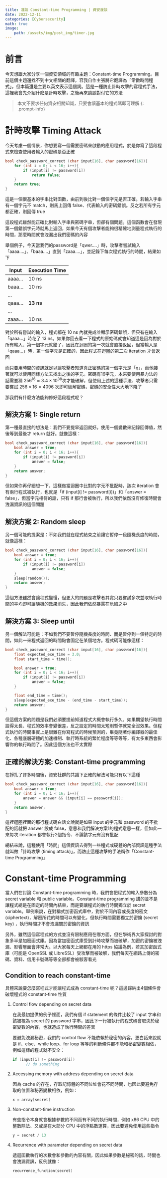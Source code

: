 ```yaml
---
title: 淺談 Constant-time Programming | 資安漫談
date: 2022-12-11
categories: [Cybersecurity]
math: true
image:
    path: /assets/img/post_img/timer.jpg
---
```


# 前言

今天想跟大家分享一個資安領域的有趣主題：Constant-time Programming。目前這個主題還找不到中文相關的翻譯，容我自作主張將它翻譯為「常數時間程式」，但本篇還是主要以英文表示這個詞。這是一種防止計時攻擊的寫程式手法，這裡我會先介紹什麼是計時攻擊，之後再來談談對付它的方法

> 本文不要求任何資安相關知識，只要會讀基本的程式碼即可理解
{: .prompt-info}

# 計時攻擊 Timing Attack

今天考慮一個情景，你想要寫一個需要密碼來啟動的應用程式，於是你寫了這段程式來檢查使用者輸入的密碼是否正確

```c
bool check_password_correct (char input[16], char password[16]){
    for (int i = 0; i < 16; i++){
        if (input[i] != password[i])
            return false;
    }
    return true;
}
```

這是一個很基本的字串比對函數，由前到後比對一個個字元是否正確。若輸入字串有一個字元不 match，則馬上回傳 false、代表輸入的密碼錯誤。反之若所有字元都正確，則回傳 true

這段程式雖然能正確比對輸入字串與密碼字串，但卻有個問題。這個函數會在發現第一個錯誤字元時就馬上返回，如果今天有個攻擊者能夠很精確地測量程式執行的時間，那麼時間就會洩漏出我們密碼的內容

舉個例子，今天當我們的password是「qwer….」時，攻擊者嘗試輸入「aaaa….」、「baaa….」直到「zaaa….」，並記錄下每次程式執行的時間，結果如下

| Input | Execution Time |
| --- | --- |
| aaaa… | 10 ns |
| baaa… | 10 ns |
| … |  |
| qaaa… | **13 ns** |
| … |  |
| zaaa… | 10 ns |

對於所有嘗試的輸入，程式都在 10 ns 內就完成並顯示密碼錯誤，但只有在輸入「qaaa…」時花了 13 ns。如果你回去看一下程式的原始碼就會知道這是因為對於所有輸入、第一個字元就錯了，因此在迴圈的第一次就會直接返回，但當輸入是「qaaa…」時，第一個字元是正確的，因此程式在迴圈的第二次 iteration 才會返回

而只要用時間的資訊就足以讓攻擊者知道真正密碼的第一個字元是「q」，而他接著就可以使用同樣方法去找出之後的字元。密碼有16字元，本來要使用暴力法的話需要猜 $256^{16} ≈ 3.4\times 10^{38}$次才能破解，但使用上述的這種手法、攻擊者只需要嘗試 $256 \times 16 = 4096$ 次即可破解密碼，密碼的安全性大大地下降了

那我們有什麼方法能夠修好這段程式呢？

## 解決方案 1: Single return

第一種最直接的想法是：我們不要提早返回就好。使用一個變數來記錄回傳值，然後等到最後才 return 就好。就像這樣：

```c
bool check_password_correct (char input[16], char password[16]){
    bool answer = true;
    for (int i = 0; i < 16; i++){
        if (input[i] != password[i])
            answer = false;
    }
    return answer;
}
```

但如果你再仔細想一下，這樣做當迴圈中比對的字元不批配時，該次 iteration 會有兩行程式被執行，也就是「if (input[i] != password[i])」和「answer = false」，但當字元相符的話，只有 if 那行會被執行，所以我們依然沒有修復時間會洩漏資訊的這個問題

## 解決方案 2: Random sleep

另一個可能的提案是：不如我們就在程式結束之前讓它暫停一段隨機長度的時間，就像這樣：

```c
bool check_password_correct (char input[16], char password[16]){
    bool answer = true;
    for (int i = 0; i < 16; i++){
        if (input[i] != password[i])
            answer = false;
    }
    sleep(random());
    return answer;
}
```

這個方法雖然會讓程式變慢，但更大的問題是攻擊者其實只要嘗試多次並取執行時間的平均即可讓隨機的效果消失，因此我們依然暴露在危險之中

## 解決方案 3: Sleep until

另一個解法可能是：不如我們不要暫停隨機長度的時間、而是暫停到一個特定的時間，如此一來程式返回的時間點會固定在某個地方。程式碼可能像這樣：

```c
bool check_password_correct (char input[16], char password[16]){
    float expected_exe_time = 3.0;
    float start_time = time();

    bool answer = true;
    for (int i = 0; i < 16; i++){
        if (input[i] != password[i])
            answer = false;
    }

    float end_time = time();
    sleep(expected_exe_time - (end_time - start_time));
    return answer;
}
```

但這個方案的問題是我們必須要提前知道程式大概會執行多久。如果期望執行時間設得太長、程式的效率會變很差，反之設定的時間太短則暫停就完全沒效果。但程式執行的時間事實上是很難在你寫程式的時候預測的，畢竟隨著你編譯器的最佳化、各種底層硬體的加速機制、執行時系統的繁忙程度等等等等，有太多東西會影響你的執行時間了。因此這個方法也不太實際

## 正確的解決方案: Constant-time programming

在掙扎了許多時間後，資安社群的共識下正確的解法可能只有以下這種

```c
bool check_password_correct (char input[16], char password[16]){
    bool answer = true;
    for (int i = 0; i < 16; i++){
        answer = answer && (input[i] == password[i]);
    }
    return answer;
}
```

這裡迴圈裡面的那行程式碼白話文說就是如果 input 的字元和 password 的不批配的話就把 answer 設成 false，意思和我們解決方案1的程式意思一樣，但如此一來每次 iteration 都會執行2個指令、不論該字元有沒有批配

總結來說，這種使用「時間」這個資訊去得到一些程式或硬體的內部資訊這種手法就叫做「計時攻擊 (timing attack)」，而防止這種攻擊的手法稱作「Constant-time Programming」

# Constant-time Programming

當人們在討論 Constant-time programming 時，我們會把程式的輸入參數分為 secret variable 和 public variable。Constant-time programming 講的並不是讓程式總是在固定的時間內結束，而是要讓程式的執行時間獨立於 secret variable。舉例來說，在對稱式加密函式庫中，對於不同內容或長度的密文 (ciphertext)，解密所花的時間可以有變化，但執行時間需要獨立於密鑰 (secret key) ，執行時間才不會洩漏關於密鑰的資訊

另外，雖然這個寫程式的方式並沒有限制應用在哪方面，但在學術界大家探討的對象多半是加密函式庫。因為當加密函式庫受到計時攻擊而被破解，加密的密鑰被洩漏、影響層面會非常大。以大家每天上網都在用的 https 協議為例，若其加密函式庫（可能是 OpenSSL 或 LibreSSL）受攻擊而被破解，我們每天在網路上傳的密碼、資料、信用卡號碼等等全部都會被駭客看光

## Condition to reach constant-time

具體來說要怎麼寫程式才能讓程式成為 constant-time 呢？這邊歸納出4個條件會破壞程式的 constant-time 性質

1. Control flow depending on secret data
    
    在我最初提供的例子裡面，我們有個 if statement 的條件比較了 input 字串和該被視為 secret 的 password 字串，因此下一行被執行的程式碼會取決於秘密變數的內容，也就造成了執行時間的差異
    
    要避免洩漏秘密，我們的 control flow 不能依賴於秘密的內容。更白話來說就是 if、else、while loop、for loop 等等的判斷條件都不能和秘密變數相依，例如這樣的程式就不安全：
    
    ```c
    if (input[i] != password[i])
    	  // do something
    ```
    
2. Accessing memory with address depending on secret data
    
    因為 cache 的存在，存取記憶體的不同位址會花不同時間，也因此要避免存取的位置和秘密變數相依，例如：
    
    ```c
    x = array[secret]
    ```
    
3. Non-constant-time instruction
    
    有些指令本身就會根據參數的不同而有不同的執行時間，例如 x86 CPU 中的整數除法、又或是在大部分 CPU 中的浮點數運算，因此要避免使用這些指令
    
    ```c
    y = secret / 13
    ```
    
4. Recurrence with parameter depending on secret data
    
    遞迴函數執行的次數會和參數的內容有關，因此如果參數是秘密的話，時間也會洩漏資訊，反例就像：
    
    ```c
    recurrence_function(secret)
    ```